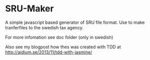 SRU-Maker
==========

A simple javascript based generator of SRU file format. Use to make tranferfiles to the swedish tax agency.

For more infomation see doc folder (only in swedish)

Also see my blogpost how thes was created with TDD at http://aidium.se/2013/11/tdd-with-jasmine/
